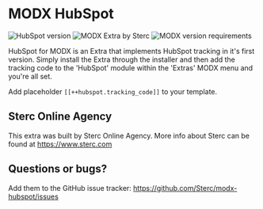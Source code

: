 # MODX HubSpot
![HubSpot version](https://img.shields.io/badge/version-1.0.0-blue.svg) ![MODX Extra by Sterc](https://img.shields.io/badge/checked%20by-Sterc-blue.svg) ![MODX version requirements](https://img.shields.io/badge/modx%20version%20requirement-2.4%2B-brightgreen.svg)

 HubSpot for MODX is an Extra that implements HubSpot tracking in it's first version. Simply install the Extra through
 the installer and then add the tracking code to the 'HubSpot' module within the 'Extras' MODX menu and you're all set.

 Add placeholder `[[++hubspot.tracking_code]]` to your template.
 
 ## Sterc Online Agency
 This extra was built by Sterc Online Agency. More info about Sterc can be found at https://www.sterc.com
 
 ## Questions or bugs?
 Add them to the GitHub issue tracker: https://github.com/Sterc/modx-hubspot/issues
